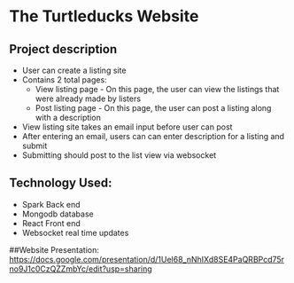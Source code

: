 # The Turtleducks Website

## Project description
* User can create a listing site
* Contains 2 total pages:
  * View listing page - On this page, the user can view the listings that were already made by listers
  * Post listing page - On this page, the user can post a listing along with a description
* View listing site takes an email input before user can post
* After entering an email, users can can enter description for a listing and submit
* Submitting should post to the list view via websocket

## Technology Used: 
* Spark Back end
* Mongodb database
* React Front end
* Websocket real time updates

##Website Presentation:
https://docs.google.com/presentation/d/1Uel68_nNhIXd8SE4PaQRBPcd75rno9J1c0CzQZZmbYc/edit?usp=sharing 
